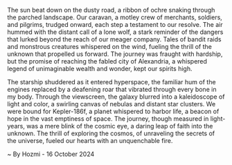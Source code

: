 
The sun beat down on the dusty road, a ribbon of ochre snaking through the parched landscape. Our caravan, a motley crew of merchants, soldiers, and pilgrims, trudged onward, each step a testament to our resolve.  The air hummed with the distant call of a lone wolf, a stark reminder of the dangers that lurked beyond the reach of our meager company. Tales of bandit raids and monstrous creatures whispered on the wind, fueling the thrill of the unknown that propelled us forward. The journey was fraught with hardship, but the promise of reaching the fabled city of Alexandria, a whispered legend of unimaginable wealth and wonder, kept our spirits high. 

The starship shuddered as it entered hyperspace, the familiar hum of the engines replaced by a deafening roar that vibrated through every bone in my body. Through the viewscreen, the galaxy blurred into a kaleidoscope of light and color, a swirling canvas of nebulas and distant star clusters.  We were bound for Kepler-186f, a planet whispered to harbor life, a beacon of hope in the vast emptiness of space. The journey, though measured in light-years, was a mere blink of the cosmic eye, a daring leap of faith into the unknown.  The thrill of exploring the cosmos, of unraveling the secrets of the universe, fueled our hearts with an unquenchable fire. 

~ By Hozmi - 16 October 2024
